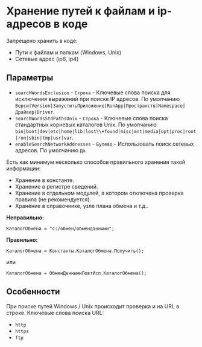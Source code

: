 # Хранение путей к файлам и ip-адресов в коде

Запрещено хранить в коде:
* Пути к файлам и папкам (Windows, Unix)
* Сетевые адрес (ip6, ip4)

## Параметры

* `searchWordsExclusion` - `Строка` - Ключевые слова поиска для исключения выражений при поиске IP адресов. 
По умолчанию ``Верси|Version|ЗапуститьПриложение|RunApp|Пространств|Namespace|Драйвер|Driver``.
* `searchWordsStdPathsUnix` - `Строка` - Ключевые слова поиска стандартных корневых каталогов Unix. 
По умолчанию ``bin|boot|dev|etc|home|lib|lost\\+found|misc|mnt|media|opt|proc|root|run|sbin|tmp|usr|var``.
* `enableSearchNetworkAddresses` - `Булево` - Использовать поиск сетевых адресов. По умолчанию ``Да``.

Есть как минимум несколько способов правильного хранения такой информации:
* Хранение в константе.
* Хранение в регистре сведений.
* Хранение в отдельном модулей, в котором отключена проверка правила (не рекомендуется).
* Хранение в справочнике, узле плана обмена и т.д..

**Неправильно:**
```bsl
КаталогОбмена = "c:/обмен/обменданными";
```

**Правильно:**
```bsl
КаталогОбмена = Константы.КаталогОбмена.Получить();
```
или
```bsl
КаталогОбмена = ОбменДаннымиПовтИсп.КаталогОбмена();
```

## Особенности

При поиске путей Windows / Unix происходит проверка и на URL в строке. Ключевые слова поиска URL:
* ``http``
* ``https``
* ``ftp``

